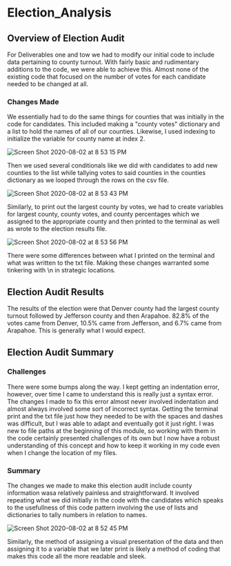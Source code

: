# Election_Analysis

## Overview of Election Audit
For Deliverables one and tow we had to modify our initial code to include data pertaining to county turnout. With fairly basic and rudimentary additions to the code, we were able to achieve this. Almost none of the existing code that focused on the number of votes for each candidate needed to be changed at all. 

### Changes Made
We essentially had to do the same things for counties that was initially in the code for candidates. This included making a "county votes" dictionary and a list to hold the names of all of our counties. Likewise, I used indexing to initialize the variable for county name at index 2. 

![Screen Shot 2020-08-02 at 8 53 15 PM](https://user-images.githubusercontent.com/66881241/89144505-d6494b80-d502-11ea-9bd7-d0a1295d9de6.png)

Then we used several conditionals like we did with candidates to add new counties to the list while tallying votes to said counties in the counties dictionary as we looped through the rows on the csv file.

![Screen Shot 2020-08-02 at 8 53 43 PM](https://user-images.githubusercontent.com/66881241/89144466-bc0f6d80-d502-11ea-96db-ce810108c776.png)

Similarly, to print out the largest county by votes, we had to create variables for largest county, county votes, and county percentages which  we assigned to the appropriate county and then printed to the terminal as well as wrote to the election results file.

![Screen Shot 2020-08-02 at 8 53 56 PM](https://user-images.githubusercontent.com/66881241/89144409-8ff3ec80-d502-11ea-93df-89da561457e3.png)

There were some differences between what I printed on the terminal and what was written to the txt file. Making these changes warranted some tinkering with \n in strategic locations.

## Election Audit Results
The results of the election were that Denver county had the largest county turnout followed by Jefferson county and then Arapahoe. 82.8% of the votes came from Denver, 10.5% came from Jefferson, and 6.7% came from Arapahoe. This is generally what I would expect.

## Election Audit Summary

### Challenges
There were some bumps along the way. I kept getting an indentation error, however, over time I came to understand this is really just a syntax error. The changes I made to fix this error almost never involved indentation and almost always involved some sort of incorrect syntax. Getting the terminal print and the txt file just how they needed to be with the spaces and dashes was difficult, but I was able to adapt and eventually got it just right. I was new to file paths at the beginning of this module, so working with them in the code certainly presented challenges of its own but I now have a robust understanding of this concept and how to keep it working in my code even when I change the location of my files.

### Summary
The changes we made to make this election audit include county information wasa relatively painless and straightforward. It involved repeating what we did initially in the code with the candidates which speaks to the usefullness of this code pattern involving the use of lists and dictionaries to tally numbers in relation to names. 

![Screen Shot 2020-08-02 at 8 52 45 PM](https://user-images.githubusercontent.com/66881241/89144535-ebbe7580-d502-11ea-9cac-bc91921a3f2a.png)

Similarly, the method of assigning a visual presentation of the data and then assigning it to a variable that we later print is likely a method of coding that makes this code all the more readable and sleek.
